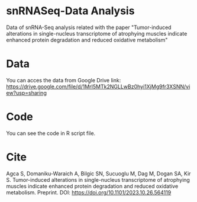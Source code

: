 # snRNASeq-Data Analysis
Data of snRNA-Seq analysis related with the paper "Tumor-induced alterations in single-nucleus transcriptome of atrophying muscles indicate enhanced protein degradation and reduced oxidative metabolism"

# Data
You can acces the data from Google Drive link: https://drive.google.com/file/d/1MrI5MTk2NGLLwBz0hyi1XjMg9fr3XSNN/view?usp=sharing

# Code
You can see the code in R script file.

# Cite
Agca S, Domaniku-Waraich A, Bilgic SN, Sucuoglu M, Dag M, Dogan SA, Kir S. Tumor-induced alterations in single-nucleus transcriptome of atrophying muscles indicate enhanced protein degradation and reduced oxidative metabolism. Preprint. DOI: https://doi.org/10.1101/2023.10.26.564119
